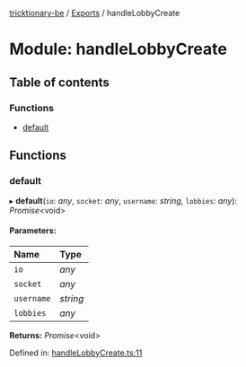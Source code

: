 [tricktionary-be](../README.md) / [Exports](../modules.md) / handleLobbyCreate

# Module: handleLobbyCreate

## Table of contents

### Functions

- [default](handlelobbycreate.md#default)

## Functions

### default

▸ **default**(`io`: *any*, `socket`: *any*, `username`: *string*, `lobbies`: *any*): *Promise*<void\>

#### Parameters:

Name | Type |
:------ | :------ |
`io` | *any* |
`socket` | *any* |
`username` | *string* |
`lobbies` | *any* |

**Returns:** *Promise*<void\>

Defined in: [handleLobbyCreate.ts:11](https://github.com/story-squad/tricktionary-be/blob/c4cf9da/src/sockets/handleLobbyCreate.ts#L11)
